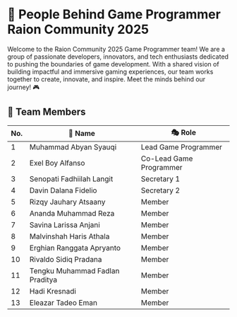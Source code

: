 # 🚀 People Behind Game Programmer Raion Community 2025

Welcome to the Raion Community 2025 Game Programmer team! We are a group of passionate developers, innovators, and tech enthusiasts dedicated to pushing the boundaries of game development. With a shared vision of building impactful and immersive gaming experiences, our team works together to create, innovate, and inspire. Meet the minds behind our journey! 🎮

## 🌟 Team Members

| No. | 👤 Name | 🎭 Role |
|----|------------------------------|--------------------------------|
| 1  | Muhammad Abyan Syauqi | Lead Game Programmer |
| 2  | Exel Boy Alfanso | Co-Lead Game Programmer |
| 3  | Senopati Fadhiilah Langit | Secretary 1 |
| 4  | Davin Dalana Fidelio | Secretary 2 |
| 5  | Rizqy Jauhary Atsaany | Member |
| 6  | Ananda Muhammad Reza | Member |
| 7  | Savina Larissa Anjani | Member |
| 8  | Malvinshah Haris Athala | Member |
| 9  | Erghian Ranggata Apryanto  | Member |
| 10 | Rivaldo Sidiq Pradana  | Member |
| 11 | Tengku Muhammad Fadlan Praditya | Member |
| 12 | Hadi Kresnadi | Member |
| 13 | Eleazar Tadeo Eman | Member |
